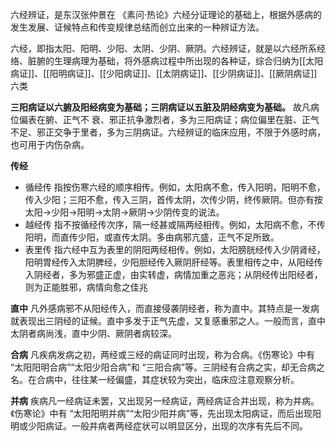 六经辨证，是东汉张仲景在 《素问·热论》六经分证理论的基础上，根据外感病的发生发展、证候特点和传变规律总结而创立出来的一种辨证方法。

六经，即指太阳、阳明、少阳、太阴、少阴、厥阴。六经辨证，就是以六经所系经络、脏腑的生理病理为基础，将外感病过程中所出现的各种证，综合归纳为[[太阳病证]]、[[阳明病证]]、[[少阳病证]]、[[太阴病证]]、[[少阴病证]]、[[厥阴病证]]六类

**三阳病证以六腑及阳经病变为基础；三阴病证以五脏及阴经病变为基础。** 故凡病位偏表在腑、正气不
衰、邪正抗争激烈者，多为三阳病证；病位偏里在脏、正气不足、邪正交争于里者，多为三阴病证。六经辨证的临床应用，不限于外感时病，也可用于内伤杂病。

**传经**
- 循经传 指按伤寒六经的顺序相传。例如，太阳病不愈，传入阳明，阳明不愈，传入少阳；三阳不愈，传入三阴，首传太阴，次传少阴，终传厥阴。但亦有按太阳→少阳→阳明→太阴→厥阴→少阴传变的说法。
- 越经传 指不按循经传次序，隔一经甚或隔两经相传。例如，太阳病不愈，不传阳明，而直传少阳，或直传太阴。多由病邪亢盛，正气不足所致。
- 表里传 指六经中互为表里的阴阳两经相传。例如，太阳膀胱经传入少阴肾经，阳明胃经传入太阴脾经，少阳胆经传入厥阴肝经等。表里相传之中，从阳经传入阴经者，多为邪盛正虚，由实转虚，病情加重之恶兆；从阴经传出阳经者，则为正能胜邪，病情向愈之佳兆

**直中**
凡外感病邪不从阳经传入，而直接侵袭阴经者，称为直中。其特点是一发病就表现出三阴经的证候。直中多发于正气先虚，又复感重邪之人。一般而言，直中太阴者病尚浅，直中少阴、厥阴者病较深。

**合病**
凡疾病发病之初，两经或三经的病证同时出现，称为合病。《伤寒论》中有 “太阳阳明合病”“太阳少阳合病”和 “三阳合病”等。三阴经有合病之实，却无合病之名。在合病中，往往某一经偏盛，其症状较为突出，临床应注意观察分析。

**并病**
疾病凡一经病证未罢，又出现另一经病证，两经病证合并出现，称为并病。《伤寒论》中有 “太阳阳明并病”“太阳少阳并病”等，先出现太阳病证，而后出现阳明或少阳病证。一般并病者两经症状可以明显区分，出现的次序有先后不同。